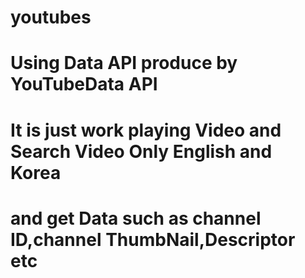 # youtubes
# Using Data API produce by YouTubeData API 
# It is  just work playing Video and Search Video Only English and Korea
# and get Data such as channel ID,channel ThumbNail,Descriptor etc


